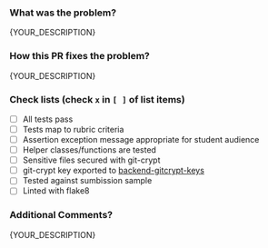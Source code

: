<!-- Please replace {YOUR_DESCRIPTION} with requested information. -->

### What was the problem?

{YOUR_DESCRIPTION}

### How this PR fixes the problem?

{YOUR_DESCRIPTION}

### Check lists (check `x` in `[ ]` of list items)

- [ ] All tests pass
- [ ] Tests map to rubric criteria
- [ ] Assertion exception message appropriate for student audience
- [ ] Helper classes/functions are tested
- [ ] Sensitive files secured with git-crypt
- [ ] git-crypt key exported to [backend-gitcrypt-keys](https://github.com/KenzieAcademy/backend-gitcrypt-keys)
- [ ] Tested against sumbission sample
- [ ] Linted with flake8

### Additional Comments?

{YOUR_DESCRIPTION}